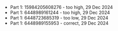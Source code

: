 - Part 1: 15984205608276 - too high, 29 Dec 2024
- Part 1: 6448989161244 - too high, 29 Dec 2024
- Part 1: 6448723685319 - too low, 29 Dec 2024
- Part 1: 6448989155953 - correct, 29 Dec 2024
